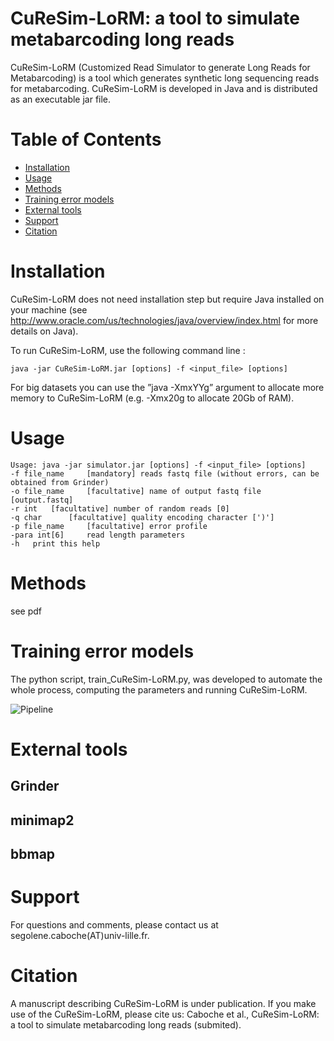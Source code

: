 # CuReSim-LoRM: a tool to simulate metabarcoding long reads

CuReSim-LoRM (Customized Read Simulator to generate Long Reads for Metabarcoding) is a tool which generates
synthetic long sequencing reads for metabarcoding. CuReSim-LoRM is developed in Java and is distributed as an
executable jar file.

# Table of Contents
* [Installation](#Installation)
* [Usage](#Usage)
* [Methods](#Methods)
* [Training error models](#Learning-error-models)
* [External tools](#External-tools)
* [Support](#support)
* [Citation](#citation)

# Installation

CuReSim-LoRM does not need installation step but require Java installed on your machine
(see http://www.oracle.com/us/technologies/java/overview/index.html for more details on Java).

To run CuReSim-LoRM, use the following command line :

```java -jar CuReSim-LoRM.jar [options] -f <input_file> [options]```

For big datasets you can use the ”java -XmxYYg” argument to allocate more memory to CuReSim-LoRM (e.g. -Xmx20g to
allocate 20Gb of RAM).

# Usage
```
Usage: java -jar simulator.jar [options] -f <input_file> [options]
-f file_name 	 [mandatory] reads fastq file (without errors, can be obtained from Grinder)
-o file_name 	 [facultative] name of output fastq file [output.fastq]
-r int 	 [facultative] number of random reads [0]
-q char 	 [facultative] quality encoding character [')']
-p file_name 	 [facultative] error profile
-para int[6] 	 read length parameters
-h 	 print this help
```

# Methods 
see pdf

# Training error models
The python script, train_CuReSim-LoRM.py, was developed to automate the whole process, computing the parameters and running CuReSim-LoRM.

![Pipeline](docs/figure1_ter.png)

# External tools
## Grinder

## minimap2

## bbmap



# Support
For questions and comments, please contact us at segolene.caboche(AT)univ-lille.fr.

# Citation

A manuscript describing CuReSim-LoRM is under publication. If you make use of the CuReSim-LoRM, please cite us: Caboche et al., CuReSim-LoRM: a tool to simulate metabarcoding long reads (submited).

